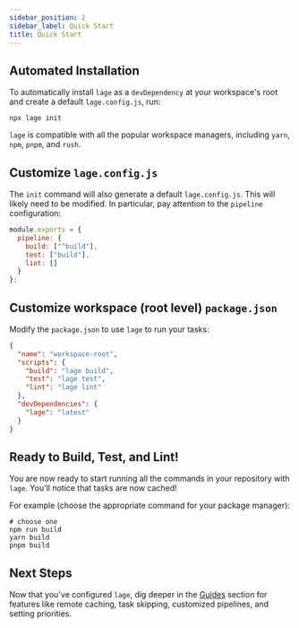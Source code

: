 ```yaml
---
sidebar_position: 2
sidebar_label: Quick Start
title: Quick Start
---
```


## Automated Installation

To automatically install `lage` as a `devDependency` at your workspace's root and create a default `lage.config.js`, run:

```
npx lage init
```

`lage` is compatible with all the popular workspace managers, including `yarn`, `npm`, `pnpm`, and `rush`.

## Customize `lage.config.js`

The `init` command will also generate a default `lage.config.js`. This will likely need to be modified. In particular, pay attention to the `pipeline`
configuration:

```js title="/lage.config.js"
module.exports = {
  pipeline: {
    build: ["^build"],
    test: ["build"],
    lint: []
  }
};
```

## Customize workspace (root level) `package.json`

Modify the `package.json` to use `lage` to run your tasks:

```json title="/package.json"
{
  "name": "workspace-root",
  "scripts": {
    "build": "lage build",
    "test": "lage test",
    "lint": "lage lint"
  },
  "devDependencies": {
    "lage": "latest"
  }
}
```

## Ready to Build, Test, and Lint!

You are now ready to start running all the commands in your repository with `lage`. You'll notice that tasks are now cached!

For example (choose the appropriate command for your package manager):

```shell
# choose one
npm run build
yarn build
pnpm build
```

## Next Steps

Now that you've configured `lage`, dig deeper in the [Guides](guides/pipeline.md) section for features like remote caching, task skipping, customized pipelines, and setting priorities.
